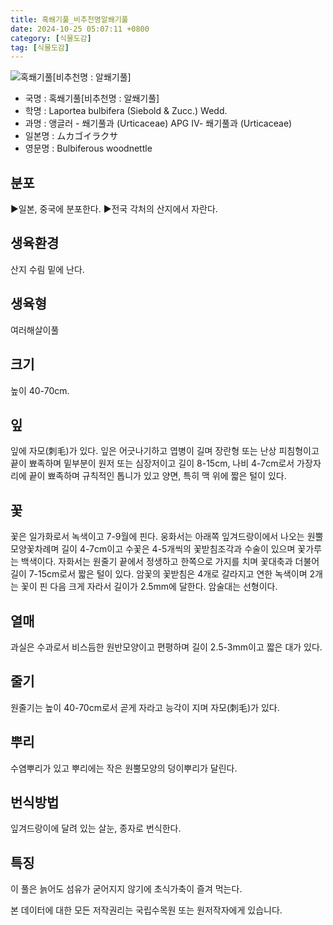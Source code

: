 ```yaml
---
title: 혹쐐기풀_비추천명알쐐기풀
date: 2024-10-25 05:07:11 +0800
category: [식물도감]
tag: [식물도감]
---
```




![혹쐐기풀[비추천명 : 알쐐기풀]](/fileUpload/plants/basic/Urticaceae/Laportea/15410/1_th2.JPG)
- 국명 : 혹쐐기풀[비추천명 : 알쐐기풀]
- 학명 : Laportea bulbifera (Siebold & Zucc.) Wedd.
- 과명 : 앵글러 - 쐐기풀과 (Urticaceae) APG Ⅳ- 쐐기풀과 (Urticaceae)
- 일본명 : ムカゴイラクサ
- 영문명 : Bulbiferous woodnettle


## 분포
▶일본, 중국에 분포한다.▶전국 각처의 산지에서 자란다.
## 생육환경
산지 수림 밑에 난다.
## 생육형
여러해살이풀
## 크기
높이 40-70cm.
## 잎
잎에 자모(刺毛)가 있다. 잎은 어긋나기하고 엽병이 길며 장란형 또는 난상 피침형이고 끝이 뾰족하며 밑부분이 원저 또는 심장저이고 길이 8-15cm, 나비 4-7cm로서 가장자리에 끝이 뾰족하며 규칙적인 톱니가 있고 양면, 특히 맥 위에 짧은 털이 있다.
## 꽃
꽃은 일가화로서 녹색이고 7-9월에 핀다. 웅화서는 아래쪽 잎겨드랑이에서 나오는 원뿔모양꽃차례며 길이 4-7cm이고 수꽃은 4-5개씩의 꽃받침조각과 수술이 있으며 꽃가루는 백색이다. 자화서는 원줄기 끝에서 정생하고 한쪽으로 가지를 치며 꽃대축과 더불어 길이 7-15cm로서 짧은 털이 있다. 암꽃의 꽃받침은 4개로 갈라지고 연한 녹색이며 2개는 꽃이 핀 다음 크게 자라서 길이가 2.5mm에 달한다. 암술대는 선형이다.
## 열매
과실은 수과로서 비스듬한 원반모양이고 편평하며 길이 2.5-3mm이고 짧은 대가 있다.
## 줄기
원줄기는 높이 40-70cm로서 곧게 자라고 능각이 지며 자모(刺毛)가 있다.
## 뿌리
수염뿌리가 있고 뿌리에는 작은 원뿔모양의 덩이뿌리가 달린다.
## 번식방법
잎겨드랑이에 달려 있는 살눈, 종자로 번식한다.
## 특징
이 풀은 늙어도 섬유가 굳어지지 않기에 초식가축이 즐겨 먹는다.






본 데이터에 대한 모든 저작권리는 국립수목원 또는 원저작자에게 있습니다.
